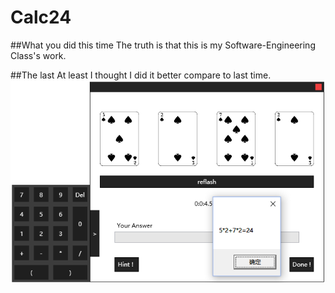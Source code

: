 # Calc24
##What you did this time
The truth is that this is my Software-Engineering Class's work.

##The last
At least I thought I did it better compare to last time.
![](https://github.com/Neko3000/Calc24/raw/master/description/p1.png)  

